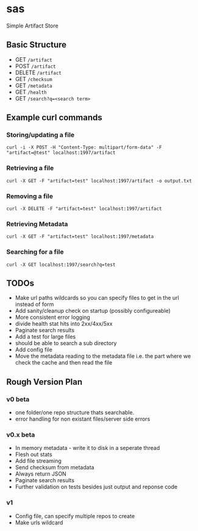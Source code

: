 # sas
Simple Artifact Store

## Basic Structure
- GET `/artifact`
- POST `/artifact`
- DELETE `/artifact`
- GET `/checksum`
- GET `/metadata`
- GET `/health`
- GET `/search?q=<search term>`

## Example curl commands

### Storing/updating a file
`curl -i -X POST -H "Content-Type: multipart/form-data" -F "artifact=@test" localhost:1997/artifact`

### Retrieving a file
`curl -X GET -F "artifact=test" localhost:1997/artifact -o output.txt`

### Removing a file
`curl -X DELETE -F "artifact=test" localhost:1997/artifact`

### Retrieving Metadata
`curl -X GET -F "artifact=test" localhost:1997/metadata`

### Searching for a file 
`curl -X GET localhost:1997/search?q=test`

## TODOs
- Make url paths wildcards so you can specify files to get in the url instead of form
- Add sanity/cleanup check on startup (possibly configureable)
- More consistent error logging
- divide health stat hits into 2xx/4xx/5xx
- Paginate search results
- Add a test for large files
- should be able to search a sub directory
- Add config file
- Move the metadata reading to the metadata file i.e. the part where we check the cache and then read the file

## Rough Version Plan
### v0 beta
- one folder/one repo structure thats searchable.
- error handling for non existant files/server side errors

### v0.x beta
- In memory metadata - write it to disk in a seperate thread
- Flesh out stats
- Add file streaming
- Send checksum from metadata
- Always return JSON
- Paginate search results
- Further validation on tests besides just output and reponse code

### v1
- Config file, can specify multiple repos to create 
- Make urls wildcard
